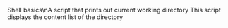 Shell basics\nA script that prints out current working directory
This script displays the content list of the directory
